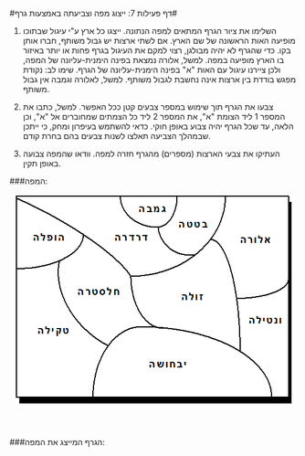 
#דף פעילות 7: ייצוג מפה וצביעתה באמצעות גרף#

1. השלימו את ציור הגרף המתאים למפה הנתונה. ייצגו כל ארץ ע"י עיגול שבתוכו מופיעה האות הראשונה של שם הארץ. אם לשתי ארצות יש גבול משותף, חברו אותן בקו. כדי שהגרף לא יהיה מבולגן, רצוי למקם את העיגול בגרף פחות או יותר באיזור בו הארץ מופיעה במפה. למשל, אלורה נמצאת בפינה הימנית-עליונה של המפה, ולכן ציירנו עיגול עם האות "א" בפינה הימנית-עליונה של הגרף. שימו לב: נקודת מפגש בודדת בין ארצות אינה נחשבת לגבול משותף. למשל, לאלורה וגמבה אין גבול משותף.

2. צבעו את הגרף תוך שימוש במספר צבעים קטן ככל האפשר. למשל, כתבו את המספר 1 ליד הצומת "א", את המספר 2 ליד כל הצמתים שמחוברים אל "א", וכן הלאה, עד שכל הגרף יהיה צבוע באופן חוקי. כדאי להשתמש בעיפרון ומחק, כי ייתכן שבמהלך הצביעה תאלצו לשנות צבעים בהם בחרת קודם.

3. העתיקו את צבעי הארצות (מספרים) מהגרף חזרה למפה. וודאו שהמפה צבועה באופן תקין.



###המפה:
<div id="container" align="center">
  <img class="img-responsive" src="img04.png" title=""/>
</div>
<br>
<br>
<br>
###הגרף המייצג את המפה:
<br>
<br>
<br>
<br>
<br>
<br>
<br>
<br>
<br>
<br>
<br>
<br>
